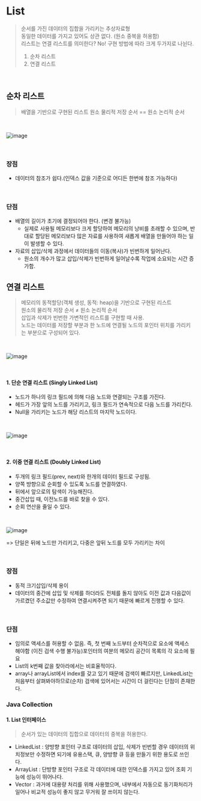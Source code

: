 # List
> 순서를 가진 데이터의 집합을 가리키는 추상자료형    
> 동일한 데이터를 가지고 있어도 상관 없다. (원소 중복을 허용함)    
> 리스트는 연결 리스트를 의미한다? No! 구현 방법에 따라 크게 두가지로 나뉜다.    
>1) 순차 리스트    
>2) 연결 리스트    

<br>

## 순차 리스트
>배열을 기반으로 구현된 리스트
>원소 물리적 저장 순서 == 원소 논리적 순서  

<br>

![image](https://user-images.githubusercontent.com/84886987/151108262-fe61466a-7035-490b-99f2-a5b8ae3e60e8.png)

<br>

### 장점   
  * 데이터의 참조가 쉽다.(인덱스 값을 기준으로 어디든 한번에 참조 가능하다)  

<br>

### 단점
  * 배열의 길이가 초기에 결정되어야 한다. (변경 불가능)  
    - 실제로 사용될 메모리보다 크게 할당하여 메모리의 낭비를 초래할 수 있으며, 반대로 할당된 메모리보다 많은 자료를 사용하여 새롭게 배열을 만들어야 하는 일이 발생할 수 있다.
  * 자료의 삽입/삭제 과정에서 데이터들의 이동(복사)가 빈번하게 일어난다.  
    - 원소의 개수가 많고 삽입/삭제가 빈번하게 일어날수록 작업에 소요되는 시간 증가함.  

## 연결 리스트  
>메모리의 동적할당(객체 생성, 동적: heap)을 기반으로 구현된 리스트   
>원소의 물리적 저장 순서 ≠ 원소 논리적 순서  
>삽입과 삭제가 빈번한 가변적인 리스트를 구현할 때 사용.    
>노드는 데이터를 저장할 부분과 한 노드에 연결될 노드의 포인터 위치를 가리키는 부분으로 구성되어 있다.   

<br>

![image](https://user-images.githubusercontent.com/84886987/151108479-c57e516a-7d05-44a2-bc6a-767baa897da3.png)

<br>

#### 1. 단순 연결 리스트 (Singly Linked List)  
  * 노드가 하나의 링크 필드에 의해 다음 노드와 연결되는 구조를 가진다.  
  * 헤드가 가장 앞의 노드를 가리키고, 링크 필드가 연속적으로 다음 노드를 가리킨다.  
  * Null을 가리키는 노드가 해당 리스트의 마지막 노드이다.

<br>

![image](https://user-images.githubusercontent.com/84886987/151108595-eedbe672-fef9-4212-b9b1-815dc9096a2a.png)

<br>

#### 2. 이중 연결 리스트 (Doubly Linked List)  
  * 두개의 링크 필드(prev, next)와 한개의 데이터 필드로 구성됨.  
  * 양쪽 방향으로 순회할 수 있도록 노드를 연결하였다.
  * 뒤에서 앞으로의 탐색이 가능해진다.
  * 중간삽입 때, 이전노드를 바로 찾을 수 있다.
  * 순회 연산을 줄일 수 있다.

<br>

![image](https://user-images.githubusercontent.com/84886987/151108703-23dac3f0-2f81-42ca-b3c4-e3428cd3bce9.png)

=> 단일은 뒤에 노드만 가리키고, 다중은 앞뒤 노드를 모두 가리키는 차이  

<br>

### 장점
  * 동적 크기삽입/삭제 용이
  * 데이터의 중간에 삽입 및 삭제를 하더라도 전체를 돌지 않아도 이전 값과 다음값이 가르켰던 주소값만 수정하여 연결시켜주면 되기 때문에 빠르게 진행할 수 있다.

<br>

### 단점
  * 임의로 액세스를 허용할 수 없음. 즉, 첫 번째 노드부터 순차적으로 요소에 액세스 해야함 (이진 검색 수행 불가능)포인터의 여분의 메모리 공간이 목록의 각 요소에 필요
  * List의 k번째 값을 찾아라에서는 비효율적이다.
  * array나 arrayList에서 index를 갖고 있기 때문에 검색이 빠르지만, LinkedList는 처음부터 살펴봐야하므로(순차) 검색에 있어서는 시간이 더 걸린다는 단점이 존재한다.

### Java Collection
#### 1. List 인터페이스
>순서가 있는 데이터의 집합으로 데이터의 중복을 허용한다.

  * LinkedList : 양방향 포인터 구조로 데이터의 삽입, 삭제가 빈번할 경우 데이터의 위치정보만 수정하면 되기에 유용스택, 큐, 양방향 큐 등을 만들기 위한 용도로 쓰인다.  
  * ArrayList : 단방향 포인터 구조로 각 데이터에 대한 인덱스를 가지고 있어 조회 기능에 성능이 뛰어나다.  
  * Vector : 과거에 대용량 처리를 위해 사용했으며, 내부에서 자동으로 동기화처리가 일어나 비교적 성능이 좋지 않고 무거워 잘 쓰이지 않는다.
  



